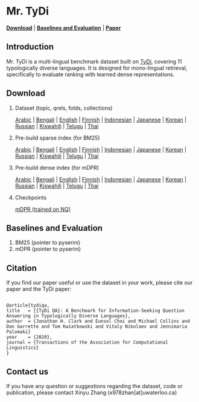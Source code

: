 # Mr. TyDi

[**Download**](#download) |
[**Baselines and Evaluation**](#baselines-and-evaluation) | 
[**Paper**]()

## Introduction
Mr. TyDi is a multi-lingual benchmark dataset built on [TyDi](https://arxiv.org/abs/2003.05002), covering 11 typologically diverse languages.
It is designed for mono-lingual retrieval, specifically to evaluate ranking with learned dense representations.

## Download 

1. Dataset (topic, qrels, folds, collections)

      [Arabic]()
    | [Bengali]() 
    | [English]() 
    | [Finnish]()
    | [Indonesian]()
    | [Japanese]() 
    | [Korean]()
    | [Russian]() 
    | [Kiswahili]()
    | [Telugu]()
    | [Thai]()

2. Pre-build sparse index (for BM25)

      [Arabic]()
    | [Bengali]() 
    | [English]() 
    | [Finnish]()
    | [Indonesian]()
    | [Japanese]() 
    | [Korean]()
    | [Russian]() 
    | [Kiswahili]()
    | [Telugu]()
    | [Thai]()

3. Pre-build dense index (for mDPR)

      [Arabic]()
    | [Bengali]() 
    | [English]() 
    | [Finnish]()
    | [Indonesian]()
    | [Japanese]() 
    | [Korean]()
    | [Russian]() 
    | [Kiswahili]()
    | [Telugu]()
    | [Thai]()

4. Checkpoints

    [mDPR (trained on NQ)]()


## Baselines and Evaluation
1. BM25  (pointer to pyserini)
1. mDPR (pointer to pyserini)


## Citation
If you find our paper useful or use the dataset in your work, please cite our paper and the TyDi paper:
```
```
```
@article{tydiqa,
title   = {{TyDi QA}: A Benchmark for Information-Seeking Question Answering in Typologically Diverse Languages},
author  = {Jonathan H. Clark and Eunsol Choi and Michael Collins and Dan Garrette and Tom Kwiatkowski and Vitaly Nikolaev and Jennimaria Palomaki}
year    = {2020},
journal = {Transactions of the Association for Computational Linguistics}
}
```

## Contact us
If you have any question or suggestions regarding the dataset, code or publication, 
please contact Xinyu Zhang (x978zhan[at]uwaterloo.ca)